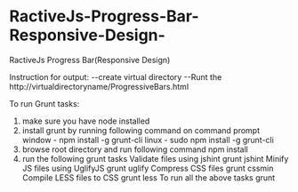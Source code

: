 # RactiveJs-Progress-Bar-Responsive-Design-
RactiveJs Progress Bar(Responsive Design)

Instruction for output:
 --create virtual directory
 --Runt the http://virtualdirectoryname/ProgressiveBars.html
 
To run Grunt tasks:
1. make sure you have node installed
2. install grunt by running following command on command prompt
   window - npm install -g grunt-cli
   linux - sudo npm install -g grunt-cli
3. browse root directory and run following command
   npm install
4. run the following grunt tasks
   Validate files using jshint
      grunt jshint
   Minify JS files using UglifyJS
      grunt uglify
   Compress CSS files
      grunt cssmin
   Compile LESS files to CSS
      grunt less
   To run all the above tasks
      grunt


 
